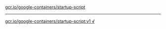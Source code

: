 [gcr.io/google-containers/startup-script](https://hub.docker.com/r/anjia0532/startup-script/tags/) 

----
[gcr.io/google-containers/startup-script:v1 √](https://hub.docker.com/r/anjia0532/startup-script/tags/)

